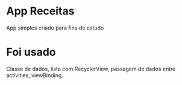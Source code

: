 ﻿# App Receitas
 
 App simples criado para fins de estudo
 
 # Foi usado
 Classe de dados, lista com RecyclerView, passagem de dados entre activities, viewBinding.
